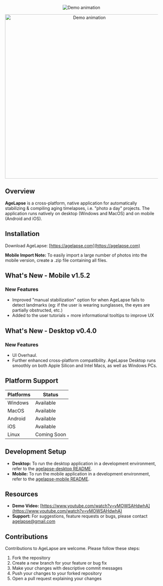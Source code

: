 <p align="center">
  <img
    src="https://i.imgur.com/CmsixvW.png"
    alt="Demo animation"
  />
</p>

<p align="center">
  <img
    src="/agelapse-mobile/assets/demo.gif"
    alt="Demo animation"
    width="540"
  />
</p>


## Overview

**AgeLapse** is a cross-platform, native application for automatically stabilizing & compiling aging timelapses, i.e. "photo a day" projects. The application runs natively on desktop (Windows and MacOS) and on mobile (Android and iOS).

## Installation

Download AgeLapse: [https://agelapse.com](https://agelapse.com)

**Mobile Import Note:** To easily import a large number of photos into the mobile version, create a .zip file containing all files.

## What's New - Mobile v1.5.2

### New Features
- Improved "manual stabilization" option for when AgeLapse fails to detect landmarks (eg: if the user is wearing sunglasses, the eyes are partially obstructed, etc.)
- Added to the user tutorials + more informational tooltips to improve UX 

## What's New - Desktop v0.4.0

### New Features
- UI Overhaul. 
- Further enhanced cross-platform compatibility. AgeLapse Desktop runs smoothly on both Apple Silicon and Intel Macs, as well as Windows PCs.

## Platform Support

| Platforms | Status      |
|-----------|-------------|
| Windows   | Available   |
| MacOS     | Available   |
| Android   | Available   |
| iOS       | Available   |
| Linux     | Coming Soon |

## Development Setup

- **Desktop:** To run the desktop application in a development environment, refer to the [agelapse-desktop README](./agelapse-desktop/README.md).
- **Mobile:** To run the mobile application in a development environment, refer to the [agelapse-mobile README](./agelapse-mobile/README.md).

## Resources

- **Demo Video:** [https://www.youtube.com/watch?v=vMOWSAHdwhA](https://www.youtube.com/watch?v=vMOWSAHdwhA)
- **Support:** For suggestions, feature requests or bugs, please contact agelapse@gmail.com

## Contributions

Contributions to AgeLapse are welcome. Please follow these steps:

1. Fork the repository
2. Create a new branch for your feature or bug fix
3. Make your changes with descriptive commit messages
4. Push your changes to your forked repository
5. Open a pull request explaining your changes
